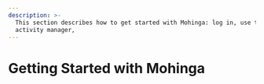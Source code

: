 ```yaml
---
description: >-
  This section describes how to get started with Mohinga: log in, use the
  activity manager,
---
```


# Getting Started with Mohinga

